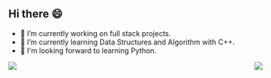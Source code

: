 ## Hi there :smile:

- 🔭 I’m currently working on full stack projects.
- 🌱 I’m currently learning Data Structures and Algorithm with C++.
- :dart: I'm looking forward to learning Python.

<a href="https://github.com/saloni-15/saloni-15">
  <img align="left" src="https://github-readme-stats.vercel.app/api?username=saloni-15&show_icons=true&theme=algolia&repo=saloni-15" />
  <img align="right" src="https://github-readme-stats.vercel.app/api/top-langs/?username=saloni-15&show_icons=true&theme=algolia&repo=saloni-15" />
</a>

